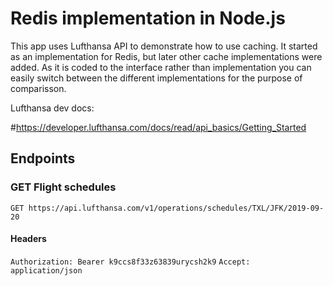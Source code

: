 # Redis implementation in Node.js

This app uses Lufthansa API to demonstrate how to use caching.
It started as an implementation for Redis, but later other cache implementations were added. As it is coded to the interface rather than implementation you can easily switch between the different implementations for the purpose of comparisson.

Lufthansa dev docs:

#https://developer.lufthansa.com/docs/read/api_basics/Getting_Started


## Endpoints

### GET Flight schedules
`GET https://api.lufthansa.com/v1/operations/schedules/TXL/JFK/2019-09-20`

#### Headers
`Authorization: Bearer k9ccs8f33z63839urycsh2k9`
`Accept: application/json`